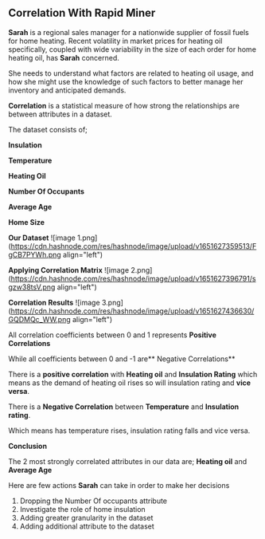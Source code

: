 ## Correlation With Rapid Miner

**Sarah** is a regional sales manager for a nationwide supplier of fossil fuels for home heating.
Recent volatility in market prices for heating oil specifically, coupled with wide variability in the size of each order for home heating oil, has **Sarah** concerned.

She needs to understand what factors are related to heating oil usage, and how she might use the knowledge of such factors to better manage her inventory and anticipated demands.

**Correlation** is a statistical measure of how strong the relationships are between attributes in a dataset.

 The dataset consists of;

**Insulation**

**Temperature**

**Heating Oil**

**Number Of Occupants**

**Average Age**

**Home Size**

**Our Dataset**
![image 1.png](https://cdn.hashnode.com/res/hashnode/image/upload/v1651627359513/FgCB7PYWh.png align="left")

**Applying Correlation Matrix**
![image 2.png](https://cdn.hashnode.com/res/hashnode/image/upload/v1651627396791/sgzw38tsV.png align="left")

**Correlation Results**
![image 3.png](https://cdn.hashnode.com/res/hashnode/image/upload/v1651627436630/GQDMQc_WW.png align="left")

All correlation coefficients between 0 and 1 represents **Positive Correlations**

While all coefficients between 0 and -1 are** Negative Correlations**

There is a **positive correlation** with **Heating oil** and **Insulation Rating** which means as the demand of heating oil rises so will insulation rating and **vice versa**.

There is a **Negative Correlation**  between **Temperature** and **Insulation rating**.

Which means has temperature rises, insulation rating falls and vice versa.

**Conclusion**

The 2 most strongly correlated attributes in our data are; **Heating oil** and **Average Age**

Here are few actions **Sarah** can take in order to make her decisions

1. Dropping the Number Of occupants attribute
2. Investigate the role of home insulation
3. Adding greater granularity in the dataset
4. Adding additional attribute to the dataset
